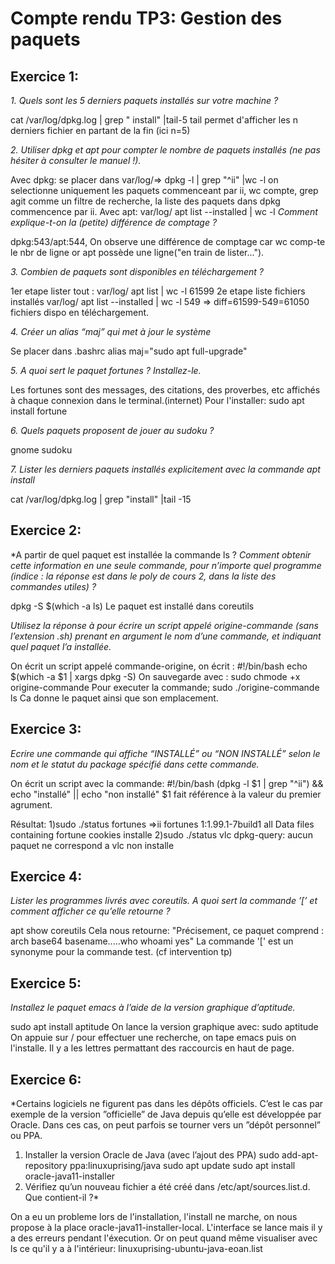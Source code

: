 # Compte rendu TP3: Gestion des paquets

## Exercice 1:

*1. Quels sont les 5 derniers paquets installés sur votre machine ?*

cat /var/log/dpkg.log | grep " install" |tail-5
tail permet d'afficher les n derniers fichier en partant de la fin (ici n=5)

*2. Utiliser dpkg et apt pour compter le nombre de paquets installés (ne pas hésiter à consulter le manuel !).*

Avec dpkg: se placer dans var/log/=> dpkg -l | grep "^ii" |wc -l
on selectionne uniquement les paquets commenceant par ii, wc compte, grep agit comme un filtre de recherche,
la liste des paquets dans dpkg commencence par ii.
Avec apt: var/log/ apt list --installed | wc -l
*Comment explique-t-on la (petite) différence de comptage ?*

dpkg:543/apt:544, On observe une différence de comptage car wc comp-te le nbr de ligne or apt possède une ligne("en train de lister...").

*3. Combien de paquets sont disponibles en téléchargement ?*

1er etape lister tout : var/log/ apt list | wc -l
61599
2e etape liste fichiers installés var/log/ apt list --installed | wc -l
549
=> diff=61599-549=61050 fichiers dispo en téléchargement.

*4. Créer un alias “maj” qui met à jour le système*

Se placer dans .bashrc
alias maj="sudo apt full-upgrade"

*5. A quoi sert le paquet fortunes ? Installez-le.*

Les fortunes sont des messages, des citations, des proverbes, etc affichés à chaque connexion dans le terminal.(internet)
Pour l'installer: sudo apt install fortune

*6. Quels paquets proposent de jouer au sudoku ?*

gnome sudoku

*7. Lister les derniers paquets installés explicitement avec la commande apt install*

cat /var/log/dpkg.log | grep "install" |tail -15

## Exercice 2:

*A partir de quel paquet est installée la commande ls ? *Comment obtenir cette information en une seule commande, pour n’importe quel programme (indice : la réponse est dans le poly de cours 2, dans la liste des
commandes utiles) ?*

dpkg -S $(which -a ls)
Le paquet est installé dans coreutils

*Utilisez la réponse à pour écrire un script appelé origine-commande (sans l’extension
.sh) prenant en argument le nom d’une commande, et indiquant quel paquet l’a installée.*

On écrit un script appelé commande-origine, on écrit : 
#!/bin/bash 
echo $(which -a $1 | xargs dpkg -S)
On sauvegarde avec : sudo chmode +x origine-commande
Pour executer la commande; sudo ./origine-commande ls
Ca donne le paquet ainsi que son emplacement.

## Exercice 3:

*Ecrire une commande qui affiche “INSTALLÉ” ou “NON INSTALLÉ” selon le nom et le statut du package
spécifié dans cette commande.*

On écrit un script avec la commande: 
#!/bin/bash
(dpkg -l $1 | grep "^ii") &&  echo "installé" || echo "non installé"
$1 fait référence à la valeur du premier agrument.

Résultat:
1)sudo ./status fortunes
=>ii fortunes   1:1.99.1-7build1 all    Data files containing fortune cookies
installe
2)sudo ./status vlc
dpkg-query: aucun paquet ne correspond a vlc
non installe

## Exercice 4:

*Lister les programmes livrés avec coreutils. A quoi sert la commande ’[’ et comment afficher ce qu’elle
retourne ?*

apt show coreutils
Cela nous retourne: "Précisement, ce paquet comprend : arch base64 basename.....who whoami yes"
La commande '[' est un synonyme pour la commande test. (cf intervention tp)

## Exercice 5:

*Installez le paquet emacs à l’aide de la version graphique d’aptitude.*

sudo apt install aptitude
On lance la version graphique avec: sudo aptitude
On appuie sur / pour effectuer une recherche, on tape emacs puis on l'installe.
Il y a les lettres permattant des raccourcis en haut de page.

## Exercice 6:

*Certains logiciels ne figurent pas dans les dépôts officiels. C’est le cas par exemple de la version ”officielle”
de Java depuis qu’elle est développée par Oracle. Dans ces cas, on peut parfois se tourner vers un ”dépôt
personnel” ou PPA.
1. Installer la version Oracle de Java (avec l’ajout des PPA)
sudo add-apt-repository ppa:linuxuprising/java
sudo apt update
sudo apt install oracle-java11-installer
2. Vérifiez qu’un nouveau fichier a été créé dans /etc/apt/sources.list.d. Que contient-il ?*

On a eu un probleme lors de l'installation, l'install ne marche, on nous propose à la place oracle-java11-installer-local.
L'interface se lance mais il y a des erreurs pendant l'éxecution.
Or on peut quand même visualiser avec ls ce qu'il y a à l'intérieur: linuxuprising-ubuntu-java-eoan.list


